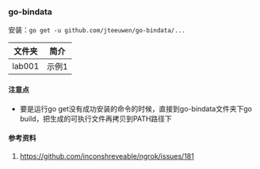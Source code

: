 ### go-bindata
安装：`go get -u github.com/jteeuwen/go-bindata/...`

|文件夹|简介|
|---|---|
|lab001|示例1|

#### 注意点
 - 要是运行go get没有成功安装的命令的时候，直接到go-bindata文件夹下go build，把生成的可执行文件再拷贝到PATH路径下


#### 参考资料
1. https://github.com/inconshreveable/ngrok/issues/181